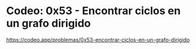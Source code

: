 # Codeo: 0x53 - Encontrar ciclos en un grafo dirigido

https://codeo.app/problemas/0x53-encontrar-ciclos-en-un-grafo-dirigido